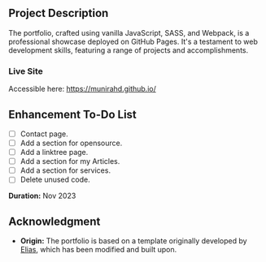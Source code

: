 ## Project Description
The portfolio, crafted using vanilla JavaScript, SASS, and Webpack, is a professional showcase deployed on GitHub Pages. It's a testament to web development skills, featuring a range of projects and accomplishments.

### Live Site
Accessible here: https://munirahd.github.io/

## Enhancement To-Do List
- [ ] Contact page.
- [ ] Add a section for opensource.
- [ ] Add a linktree page.
- [ ] Add a section for my Articles.
- [ ] Add a section for services.
- [ ] Delete unused code.

**Duration:** Nov 2023

## Acknowledgment 
- **Origin:** The portfolio is based on a template originally developed by [Elias](https://github.com/EliasDevis), which has been modified and built upon.
